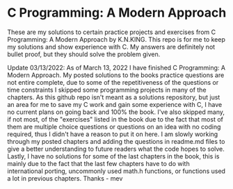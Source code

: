 # C Programming: A Modern Approach

These are my solutions to certain practice projects and exercises from C Programming: A Modern Approach by K.N.KING. This repo is for me to keep my solutions and show experience with C. My answers are definitely not bullet proof, but they should solve the problem given.

Update 03/13/2022: As of March 13, 2022 I have finished C Programming: A Modern Approach. My posted solutions to the books practice questions are not entire complete, due to some of the repetitiveness of the questions or time constraints I skipped some programming projects in many of the chapters. As this github repo isn't meant as a solutions repository, but just an area for me to save my C work and gain some experience with C, I have no current plans on going back and 100% the book. I've also skipped many, if not most, of the "exercises" listed in the book due to the fact that most of them are multiple choice questions or questions on an idea with no coding required, thus I didn't have a reason to put it on here. I am slowly working through my posted chapters and adding the questions in readme.md files to give a better understanding to future readers what the code hopes to solve. Lastly, I have no solutions for some of the last chapters in the book, this is mainly due to the fact that the last few chapters have to do with international porting, uncommonly used math.h functions, or functions used a lot in previous chapters. Thanks - mev
